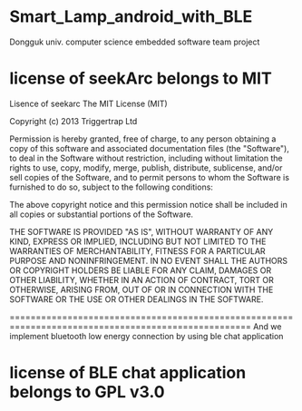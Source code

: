 # Smart_Lamp_android_with_BLE
Dongguk univ. computer science embedded software team project 


license of seekArc belongs to MIT
====================================================================================================
Lisence of seekarc The MIT License (MIT)

Copyright (c) 2013 Triggertrap Ltd

Permission is hereby granted, free of charge, to any person obtaining a copy of this software 
and associated documentation files (the "Software"), to deal in the Software without restriction, 
including without limitation the rights to use, copy, modify, merge, publish, distribute, sublicense,
and/or sell copies of the Software, and to permit persons to whom the Software is furnished to do so,
subject to the following conditions:

The above copyright notice and this permission notice shall be included in all copies or substantial
portions of the Software.

THE SOFTWARE IS PROVIDED "AS IS", WITHOUT WARRANTY OF ANY KIND, EXPRESS OR IMPLIED, INCLUDING BUT NOT
LIMITED TO THE WARRANTIES OF MERCHANTABILITY, FITNESS FOR A PARTICULAR PURPOSE AND NONINFRINGEMENT. 
IN NO EVENT SHALL THE AUTHORS OR COPYRIGHT HOLDERS BE LIABLE FOR ANY CLAIM, DAMAGES OR OTHER LIABILITY,
WHETHER IN AN ACTION OF CONTRACT, TORT OR OTHERWISE, ARISING FROM, OUT OF OR IN CONNECTION WITH 
THE SOFTWARE OR THE USE OR OTHER DEALINGS IN THE SOFTWARE.

====================================================================================================
And we implement bluetooth low energy connection by using ble chat application

license of BLE chat application belongs to GPL v3.0
====================================================================================================
